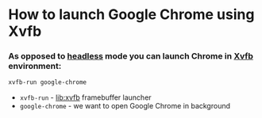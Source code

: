 # How to launch Google Chrome using Xvfb

### As opposed to [headless](/chrome-headless/how-to-open-url-in-headless-mode) mode you can launch Chrome in [Xvfb](/xvfb/how-to-install-xvfb-on-ubuntu-ubuntuversion) environment:

```bash
xvfb-run google-chrome
```

- `xvfb-run` - [lib:xvfb](/xvfb/how-to-install-xvfb-on-ubuntu-ubuntuversion) framebuffer launcher
- `google-chrome` - we want to open Google Chrome in background


